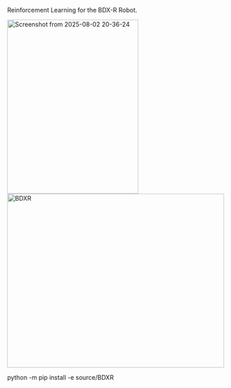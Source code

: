 Reinforcement Learning for the BDX-R Robot. 

<img width="302" height="401" alt="Screenshot from 2025-08-02 20-36-24" src="https://github.com/user-attachments/assets/4f65d9e9-85ad-497f-b687-10c54377d0f2" />
<img width="500" height="401" alt="BDXR" src="https://github.com/user-attachments/assets/7b92c5b6-71ba-4746-a2d3-77d880e18014" />

python -m pip install -e source/BDXR

